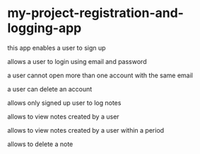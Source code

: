# my-project-registration-and-logging-app

this app enables a user to sign up 

allows a user to login using email and password

a user cannot open more than one account with the same email

a user can delete an account

allows only signed up user to log notes

allows to view notes created by a user

allows to view notes created by a user within a period 

allows to delete a note


